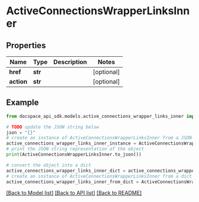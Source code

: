 # ActiveConnectionsWrapperLinksInner

## Properties

Name | Type | Description | Notes
------------ | ------------- | ------------- | -------------
**href** | **str** |  | [optional] 
**action** | **str** |  | [optional] 

## Example

```python
from docspace_api_sdk.models.active_connections_wrapper_links_inner import ActiveConnectionsWrapperLinksInner

# TODO update the JSON string below
json = "{}"
# create an instance of ActiveConnectionsWrapperLinksInner from a JSON string
active_connections_wrapper_links_inner_instance = ActiveConnectionsWrapperLinksInner.from_json(json)
# print the JSON string representation of the object
print(ActiveConnectionsWrapperLinksInner.to_json())

# convert the object into a dict
active_connections_wrapper_links_inner_dict = active_connections_wrapper_links_inner_instance.to_dict()
# create an instance of ActiveConnectionsWrapperLinksInner from a dict
active_connections_wrapper_links_inner_from_dict = ActiveConnectionsWrapperLinksInner.from_dict(active_connections_wrapper_links_inner_dict)
```
[[Back to Model list]](../README.md#documentation-for-models) [[Back to API list]](../README.md#documentation-for-api-endpoints) [[Back to README]](../README.md)


